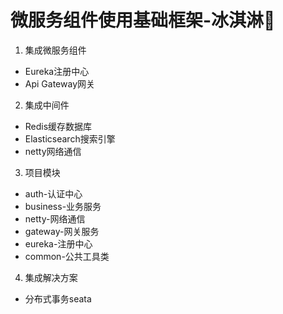 # 微服务组件使用基础框架-冰淇淋🍦
1. 集成微服务组件
  - Eureka注册中心
  - Api Gateway网关
2. 集成中间件
  - Redis缓存数据库
  - Elasticsearch搜索引擎
  - netty网络通信
3. 项目模块
- auth-认证中心
- business-业务服务
- netty-网络通信
- gateway-网关服务
- eureka-注册中心
- common-公共工具类
4. 集成解决方案
- 分布式事务seata


